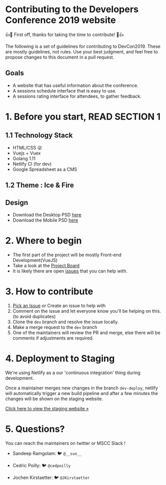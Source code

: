 # Contributing to the Developers Conference 2019 website

👍🎉 First off, thanks for taking the time to contribute! 🎉👍

The following is a set of guidelines for contributing to DevCon2019. These are mostly guidelines, not rules. Use your best judgment, and feel free to propose changes to this document in a pull request.

## Goals

- A website that has useful information about the conference.
- A sessions schedule interface that is easy to use.
- A sessions rating interface for attendees, to gather feedback.

# 1. Before you start, READ SECTION 1

## 1.1 Technology Stack

- HTML/CSS 😜
- Vuejs + Vuex
- Golang 1.11
- Netlify CI (for dev)
- Google Spreadsheet as a CMS

## 1.2 Theme : Ice & Fire

## Design

- Download the Desktop PSD [here](https://drive.google.com/drive/folders/14yEFxL-sYgp3TxDfLz5_khvm35856jpl?usp=sharing)
- Download the Mobile PSD [here](https://drive.google.com/open?id=1IYo5jyR9RBM3pCqej2qh3FH0VRqTvcX4)

# 2. Where to begin

- The first part of the project will be mostly Front-end Development(VueJS)
- Take a look at the [Project Board](https://github.com/mscraftsman/devcon2019/projects/1)
- It is likely there are open [issues](https://github.com/mscraftsman/devcon2019/issues) that you can help with.

# 3. How to contribute

1. [Pick an Issue](https://github.com/mscraftsman/devcon2019/issues) or Create an issue to help with
2. Comment on the issue and let everyone know you'll be helping on this. (to avoid duplicates)
3. Clone the `dev` branch and resolve the issue locally.
4. Make a merge request to the `dev` branch
5. One of the maintainers will review the PR and merge, else there will be comments if adjustments are required.

# 4. Deployment to Staging

We're using Netlify as a our 'continuous integration' thing during development.

Once a maintainer merges new changes in the branch `dev-deploy`, netlify will
automatically trigger a new build pipeline and after a few minutes the changes will be shown on the staging website.

[Click here to view the staging website &raquo; ](https://youthful-panini-25fb9a.netlify.com/)

# 5. Questions?

You can reach the maintainers on twitter or MSCC Slack !

- Sandeep Ramgolam: 🐦 `@__sun__`

- Cedric Poilly: 🐦 `@cedpoilly`

- Jochen Kirstaetter: 🐦 `@JKirstaetter`
